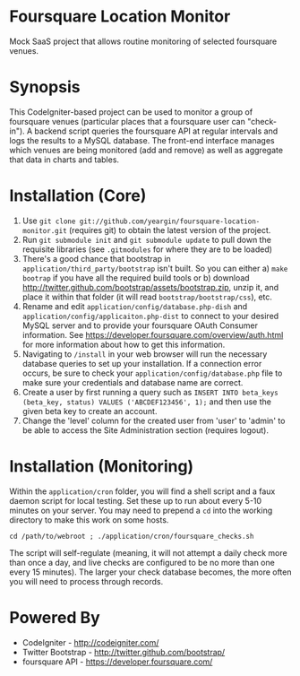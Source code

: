 Foursquare Location Monitor
===========================

Mock SaaS project that allows routine monitoring of selected foursquare venues.

Synopsis
========

This CodeIgniter-based project can be used to monitor a group of foursquare venues (particular places that a foursquare user can "check-in"). A backend script queries the foursquare API at regular intervals and logs the results to a MySQL database. The front-end interface manages which venues are being monitored (add and remove) as well as aggregate that data in charts and tables.

Installation (Core)
===================

 1. Use `git clone git://github.com/yeargin/foursquare-location-monitor.git` (requires git) to obtain the latest version of the project.
 2. Run `git submodule init` and `git submodule update` to pull down the requisite libraries (see `.gitmodules` for where they are to be loaded)
 3. There's a good chance that bootstrap in `application/third_party/bootstrap` isn't built. So you can either a) `make bootrap` if you have all the required build tools or b) download http://twitter.github.com/bootstrap/assets/bootstrap.zip, unzip it, and place it within that folder (it will read `bootstrap/bootstrap/css`), etc.
 4. Rename and edit `application/config/database.php-dish` and `application/config/applicaiton.php-dist` to connect to your desired MySQL server and to provide your foursquare OAuth Consumer information. See https://developer.foursquare.com/overview/auth.html for more information about how to get this information.
 5. Navigating to `/install` in your web browser will run the necessary database queries to set up your installation. If a connection error occurs, be sure to check your `application/config/database.php` file to make sure your credentials and database name are correct. 
 6. Create a user by first running a query such as `INSERT INTO beta_keys (beta_key, status) VALUES ('ABCDEF123456', 1);` and then use the given beta key to create an account.
 7. Change the 'level' column for the created user from 'user' to 'admin' to be able to access the Site Administration section (requires logout).

Installation (Monitoring)
=========================

Within the `application/cron` folder, you will find a shell script and a faux daemon script for local testing. Set these up to run about every 5-10 minutes on your server. You may need to prepend a `cd` into the working directory to make this work on some hosts.

`cd /path/to/webroot ; ./application/cron/foursquare_checks.sh`

The script will self-regulate (meaning, it will not attempt a daily check more than once a day, and live checks are configured to be no more than one every 15 minutes). The larger your check database becomes, the more often you will need to process through records.

Powered By
==========

* CodeIgniter - http://codeigniter.com/
* Twitter Bootstrap - http://twitter.github.com/bootstrap/
* foursquare API - https://developer.foursquare.com/
